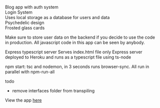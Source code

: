 Blog app with auth system  
Login System  
Uses local storage as a database for users and data  
Psychedelic design  
Frosted glass cards

Make sure to store user data on the backend if you decide to use the code in production. All javascript code in this app can be seen by anybody.

Express typescript server
Serves index.html file only
Express server deployed to Heroku and runs as a typescript file using ts-node

npm start: tsc and nodemon, in 3 seconds runs browser-sync. All run in parallel with npm-run-all

todo

- remove interfaces folder from transpiling

View the app [here](https://typescript-spa-auth-basic.herokuapp.com/)
